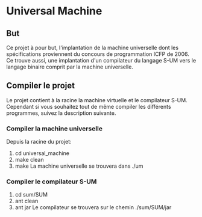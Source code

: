 # Universal Machine

## But
Ce projet à pour but, l'implantation de la machine universelle dont les spécifications
proviennent du concours de programmation ICFP de 2006.
Ce trouve aussi, une implantation d'un compilateur du langage S-UM vers le langage binaire comprit par la machine universelle.

## Compiler le projet
Le projet contient à la racine la machine virtuelle et le compilateur S-UM.
Cependant si vous souhaitez tout de même compiler les différents programmes,
suivez la description suivante.

### Compiler la machine universelle
Depuis la racine du projet:
1. cd universal_machine
2. make clean
3. make
La machine universelle se trouvera dans ./um

### Compiler le compilateur S-UM
1. cd sum/SUM
2. ant clean
3. ant jar
Le compilateur se trouvera sur le chemin ./sum/SUM/jar
